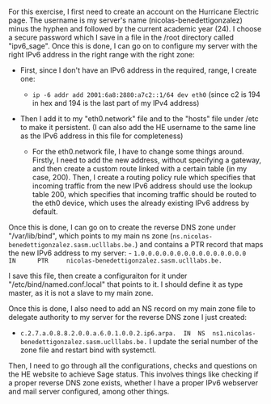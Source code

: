
For this exercise, I first need to create an account on the Hurricane Electric page. The username is my server's
name (nicolas-benedettigonzalez) minus the hyphen and followed by the current academic year (24). I choose a
secure password which I save in a file in the /root directory called "ipv6_sage". Once this is done, I can go on
to configure my server with the right IPv6 address in the right range with the right zone:

- First, since I don't have an IPv6 address in the required, range, I create one:
	- `ip -6 addr add 2001:6a8:2880:a7c2::1/64 dev eth0` (since c2 is 194 in hex and 194 is the last part of
my IPv4 address)

- Then I add it to my "eth0.network" file and to the "hosts" file under /etc to make it persistent. (I can also
add the HE username to the same line as the IPv6 address in this file for completeness)
	- For the eth0.network file, I have to change some things around. Firstly, I need to add the new address,
without specifying a gateway, and then create a custom route linked with a certain table (in my case, 200).
Then, I create a routing policy rule which specifies that incoming traffic from the new IPv6 address should use
the lookup table 200, which specifies that incoming traffic should be routed to the eth0 device, which uses the
already existing IPv6 address by default. 

Once this is done, I can go on to create the reverse DNS zone under "/var/lib/bind", which points to my main
ns zone (`ns.nicolas-benedettigonzalez.sasm.uclllabs.be.`) and contains a PTR record that maps the new IPv6
address to my server:
	- `1.0.0.0.0.0.0.0.0.0.0.0.0.0.0.0    IN      PTR     nicolas-benedettigonzalez.sasm.uclllabs.be.`

I save this file, then create a configuraiton for it under "/etc/bind/named.conf.local" that points to it. I
should define it as type master, as it is not a slave to my main zone.

Once this is done, I also need to add an NS record on my main zone file to delegate authority to my server for
the reverse DNS zone I just created:
- `c.2.7.a.0.8.8.2.0.0.a.6.0.1.0.0.2.ip6.arpa.  IN  NS  ns1.nicolas-benedettigonzalez.sasm.uclllabs.be.`
I update the serial number of the zone file and restart bind with systemctl.
 
Then, I need to go through all the configurations, checks and questions on the HE website to achieve Sage status.
This involves things like checking if a proper reverse DNS zone exists, whether I have a proper IPv6 webserver
and mail server configured, among other things.
